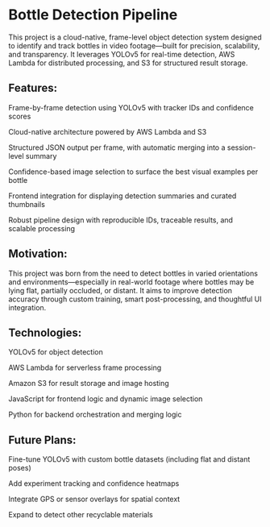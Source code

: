 # Bottle Detection Pipeline

This project is a cloud-native, frame-level object detection system designed to identify and track bottles in video footage—built for precision, scalability, and transparency. It leverages YOLOv5 for real-time detection, AWS Lambda for distributed processing, and S3 for structured result storage.

## Features:

Frame-by-frame detection using YOLOv5 with tracker IDs and confidence scores

Cloud-native architecture powered by AWS Lambda and S3

Structured JSON output per frame, with automatic merging into a session-level summary

Confidence-based image selection to surface the best visual examples per bottle

Frontend integration for displaying detection summaries and curated thumbnails

Robust pipeline design with reproducible IDs, traceable results, and scalable processing

## Motivation:

This project was born from the need to detect bottles in varied orientations and environments—especially in real-world footage where bottles may be lying flat, partially occluded, or distant. It aims to improve detection accuracy through custom training, smart post-processing, and thoughtful UI integration.

## Technologies:

YOLOv5 for object detection

AWS Lambda for serverless frame processing

Amazon S3 for result storage and image hosting

JavaScript for frontend logic and dynamic image selection

Python for backend orchestration and merging logic

## Future Plans:

Fine-tune YOLOv5 with custom bottle datasets (including flat and distant poses)

Add experiment tracking and confidence heatmaps

Integrate GPS or sensor overlays for spatial context

Expand to detect other recyclable materials
